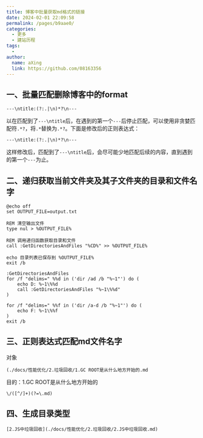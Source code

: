 ```yaml
---
title: 博客中批量获取md格式的链接
date: 2024-02-01 22:09:58
permalink: /pages/b9aae0/
categories:
  - 更多
  - 建站历程
tags:
  - 
author: 
  name: aXing
  link: https://github.com/08163356
---
```










## 一、批量匹配删除博客中的format

```
---\ntitle:(?:.|\n)*?\n---
```

以在匹配到了`---\ntitle`后，在遇到的第一个`---`后停止匹配，可以使用非贪婪匹配符`.*?`，将`.*`替换为`.*?`。下面是修改后的正则表达式：

```
---\ntitle:(?:.|\n)*?\n---
```

这样修改后，匹配到了`---\ntitle`后，会尽可能少地匹配后续的内容，直到遇到的第一个`---`为止。

## 二、递归获取当前文件夹及其子文件夹的目录和文件名字

```
@echo off
set OUTPUT_FILE=output.txt

REM 清空输出文件
type nul > %OUTPUT_FILE%

REM 调用递归函数获取目录和文件
call :GetDirectoriesAndFiles "%CD%" >> %OUTPUT_FILE%

echo 目录列表已保存到 %OUTPUT_FILE%
exit /b

:GetDirectoriesAndFiles
for /f "delims=" %%d in ('dir /ad /b "%~1"') do (
    echo D: %~1\%%d
    call :GetDirectoriesAndFiles "%~1\%%d"
)

for /f "delims=" %%f in ('dir /a-d /b "%~1"') do (
    echo F: %~1\%%f
)
exit /b
```

## 三、正则表达式匹配md文件名字

对象

```
(./docs/性能优化/2.垃圾回收/1.GC ROOT是从什么地方开始的.md
```

目的：1.GC ROOT是从什么地方开始的

```
\/([^/]+)(?=\.md)
```

## 四、生成目录类型

```
[2.JS中垃圾回收](./docs/性能优化/2.垃圾回收/2.JS中垃圾回收.md)
```

